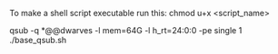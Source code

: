 
To make a shell script executable run this:
chmod u+x <script_name>



qsub -q \*@@dwarves -l mem=64G -l h_rt=24:0:0 -pe single 1 ./base_qsub.sh 
